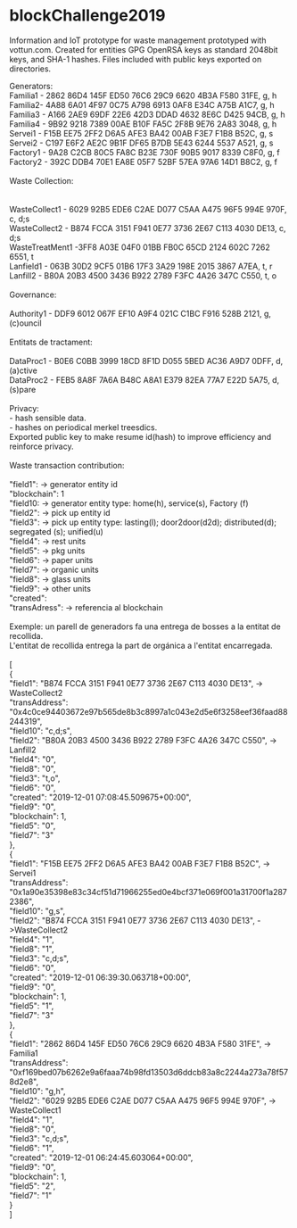 # blockChallenge2019
Information and IoT prototype for waste management prototyped with vottun.com. Created for entities GPG OpenRSA keys as standard 2048bit keys, and SHA-1 hashes. Files included with public keys exported on directories.

Generators:
<BR>Familia1 -     2862 86D4 145F ED50 76C6  29C9 6620 4B3A F580 31FE, g, h
<BR>Familia2-      4A88 6A01 4F97 0C75 A798  6913 0AF8 E34C A75B A1C7, g, h
<BR>Familia3 -     A166 2AE9 69DF 22E6 42D3  DDAD 4632 8E6C D425 94CB, g, h
<BR>Familia4 -     9B92 9218 7389 00AE B10F  FA5C 2F8B 9E76 2A83 3048, g, h
<BR>Servei1 -      F15B EE75 2FF2 D6A5 AFE3  BA42 00AB F3E7 F1B8 B52C, g, s
<BR>Servei2 -      C197 E6F2 AE2C 9B1F DF65  B7DB 5E43 6244 5537 A521, g, s
<BR>Factory1 -     9A28 C2CB 80C5 FA8C B23E  730F 90B5 9017 8339 C8F0, g, f
<BR>Factory2 -     392C DDB4 70E1 EA8E 05F7  52BF 57EA 97A6 14D1 B8C2, g, f
<BR>
<BR>Waste Collection:
<BR>   
<BR>WasteCollect1 -  6029 92B5 EDE6 C2AE D077  C5AA A475 96F5 994E 970F, c, d;s
<BR>WasteCollect2 -  B874 FCCA 3151 F941 0E77  3736 2E67 C113 4030 DE13, c, d;s
<BR>WasteTreatMent1 -3FF8 A03E 04F0 01BB FB0C  65CD 2124 602C 7262 6551, t
<BR>Lanfield1 -      063B 30D2 9CF5 01B6 17F3  3A29 198E 2015 3867 A7EA, t, r
<BR>Lanfill2 -       B80A 20B3 4500 3436 B922  2789 F3FC 4A26 347C C550, t, o
<BR>
<BR>Governance:
<BR>
<BR>Authority1 -   DDF9 6012 067F EF10 A9F4  021C C1BC F916 528B 2121, g,(c)ouncil
<BR>
<BR>Entitats de tractament:
<BR>
<BR>DataProc1 -   B0E6 C0BB 3999 18CD 8F1D D055 5BED AC36 A9D7 0DFF, d, (a)ctive
<BR>DataProc2 -   FEB5 8A8F 7A6A B48C A8A1 E379 82EA 77A7 E22D 5A75, d, (s)pare
<BR>
<BR>Privacy: 
<BR>- hash sensible data.
<BR>- hashes on periodical merkel treesdics.
<BR> Exported public key to make resume id(hash) to improve efficiency and reinforce privacy.
<BR>
<BR> Waste transaction contribution:
<BR>
<BR>"field1": ->  generator entity id
<BR>"blockchain": 1
<BR>"field10: ->  generator entity type: home(h), service(s), Factory (f)
<BR>"field2": ->  pick up entity id
<BR>"field3": ->  pick up entity type: lasting(l); door2door(d2d); distributed(d); segregated (s); unified(u)
<BR>"field4": -> rest units
<BR>"field5": -> pkg units
<BR>"field6": -> paper units
<BR>"field7": -> organic units
<BR>"field8": -> glass units
<BR>"field9": -> other units
<BR>"created":
<BR>"transAdress": ->  referencia al blockchain
<BR>
<BR>Exemple: un parell de generadors fa una entrega de bosses a la entitat de recollida.
<BR>L'entitat de recollida entrega la part de orgánica a l'entitat encarregada.
<BR>
<BR>[
<BR>  {
<BR>    "field1": "B874 FCCA 3151 F941 0E77  3736 2E67 C113 4030 DE13", -> WasteCollect2
<BR>    "transAddress": "0x4c0ce94403672e97b565de8b3c8997a1c043e2d5e6f3258eef36faad88244319",
<BR>    "field10": "c,d;s",
<BR>    "field2": "B80A 20B3 4500 3436 B922  2789 F3FC 4A26 347C C550", -> Lanfill2
<BR>    "field4": "0",
<BR>    "field8": "0",
<BR>    "field3": "t,o",
<BR>    "field6": "0",
<BR>    "created": "2019-12-01 07:08:45.509675+00:00",
<BR>    "field9": "0",
<BR>    "blockchain": 1,
<BR>    "field5": "0",
<BR>    "field7": "3"
<BR>  },
<BR>  {
<BR>    "field1": "F15B EE75 2FF2 D6A5 AFE3  BA42 00AB F3E7 F1B8 B52C",  -> Servei1
<BR>    "transAddress": "0x1a90e35398e83c34cf51d71966255ed0e4bcf371e069f001a31700f1a2872386",
<BR>    "field10": "g,s",
<BR>    "field2": "B874 FCCA 3151 F941 0E77  3736 2E67 C113 4030 DE13", ->WasteCollect2
<BR>    "field4": "1",
<BR>    "field8": "1",
<BR>    "field3": "c,d;s",
<BR>    "field6": "0",
<BR>    "created": "2019-12-01 06:39:30.063718+00:00",
<BR>    "field9": "0",
<BR>    "blockchain": 1,
<BR>    "field5": "1",
<BR>    "field7": "3"
<BR>  },
<BR>  {
<BR>    "field1": "2862 86D4 145F ED50 76C6  29C9 6620 4B3A F580 31FE", -> Familia1
<BR>    "transAddress": "0xf169bed07b6262e9a6faaa74b98fd13503d6ddcb83a8c2244a273a78f578d2e8",
<BR>    "field10": "g,h",
<BR>    "field2": "6029 92B5 EDE6 C2AE D077  C5AA A475 96F5 994E 970F", -> WasteCollect1
<BR>    "field4": "1",
<BR>    "field8": "0",
<BR>    "field3": "c,d;s",
<BR>    "field6": "1",
<BR>    "created": "2019-12-01 06:24:45.603064+00:00",
<BR>    "field9": "0",
<BR>    "blockchain": 1,
<BR>    "field5": "2",
<BR>    "field7": "1"
<BR>  }
<BR>]
